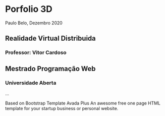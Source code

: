 
# Porfolio 3D
Paulo Belo,
Dezembro 2020

## Realidade Virtual Distribuida
### Professor: Vitor Cardoso

## Mestrado Programação Web
### Universidade Aberta


...

Based on Bootstrap Template Avada Plus
An awesome free one page HTML template for your startup business or personal website.







